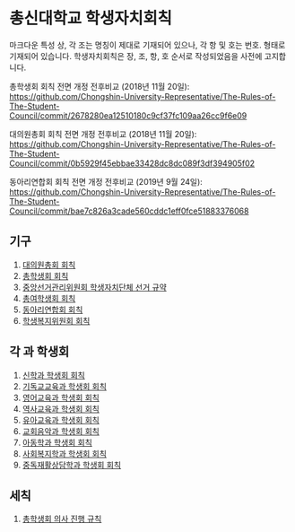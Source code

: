 # 총신대학교 학생자치회칙
마크다운 특성 상, 각 조는 명칭이 제대로 기재되어 있으나, 각 항 및 호는 번호. 형태로 기재되어 있습니다.
학생자치회칙은 장, 조, 항, 호 순서로 작성되었음을 사전에 고지합니다.

총학생회 회칙 전면 개정 전후비교 (2018년 11월 20일):<br>https://github.com/Chongshin-University-Representative/The-Rules-of-The-Student-Council/commit/2678280ea12510180c9cf37fc109aa26cc9f6e09

대의원총회 회칙 전면 개정 전후비교 (2018년 11월 20일):<br>https://github.com/Chongshin-University-Representative/The-Rules-of-The-Student-Council/commit/0b5929f45ebbae33428dc8dc089f3df394905f02

동아리연합회 회칙 전면 개정 전후비교 (2019년 9월 24일):<br>https://github.com/Chongshin-University-Representative/The-Rules-of-The-Student-Council/commit/bae7c826a3cade560cddc1eff0fce51883376068

## 기구

1. [대의원총회 회칙](대의원총회.md)
2. [총학생회 회칙](총학생회.md)
3. [중앙선거관리위원회 학생자치단체 선거 규약](중앙선거관리위원회.md)
4. [총여학생회 회칙](총여학생회.md)
5. [동아리연합회 회칙](동아리연합회.md)
6. [학생복지위원회 회칙](학생복지위원회.md)

## 각 과 학생회

1. [신학과 학생회 회칙](신학과.md)
2. [기독교교육과 학생회 회칙](기독교교육과.md)
3. [영어교육과 학생회 회칙](영어교육과.md)
4. [역사교육과 학생회 회칙](역사교육과.md)
5. [유아교육과 학생회 회칙](유아교육과.md)
6. [교회음악과 학생회 회칙](교회음악과.md)
7. [아동학과 학생회 회칙](아동학과.md)
8. [사회복지학과 학생회 회칙](사회복지학과.md)
9. [중독재활상담학과 학생회 회칙](중독재활상담학과.md)

## 세칙

1. [총학생회 의사 진행 규칙](의사진행규칙.md)
